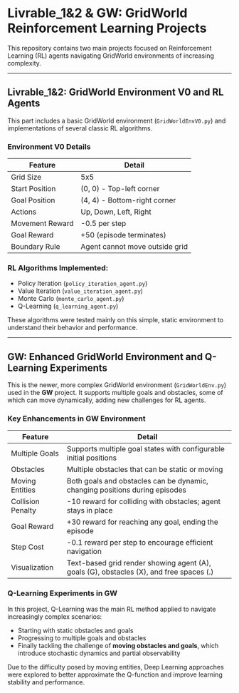 # Livrable_1&2 & GW: GridWorld Reinforcement Learning Projects

This repository contains two main projects focused on Reinforcement Learning (RL) agents navigating GridWorld environments of increasing complexity.

---

## Livrable_1&2: GridWorld Environment V0 and RL Agents

This part includes a basic GridWorld environment (`GridWorldEnvV0.py`) and implementations of several classic RL algorithms.

### Environment V0 Details
| Feature          | Detail                       |
|------------------|------------------------------|
| Grid Size        | 5x5                          |
| Start Position   | (0, 0) - Top-left corner     |
| Goal Position    | (4, 4) - Bottom-right corner |
| Actions          | Up, Down, Left, Right        |
| Movement Reward  | -0.5 per step                |
| Goal Reward      | +50 (episode terminates)     |
| Boundary Rule    | Agent cannot move outside grid|

### RL Algorithms Implemented:
- Policy Iteration (`policy_iteration_agent.py`)
- Value Iteration (`value_iteration_agent.py`)
- Monte Carlo (`monte_carlo_agent.py`)
- Q-Learning (`q_learning_agent.py`)

These algorithms were tested mainly on this simple, static environment to understand their behavior and performance.

---

## GW: Enhanced GridWorld Environment and Q-Learning Experiments

This is the newer, more complex GridWorld environment (`GridWorldEnv.py`) used in the **GW** project. It supports multiple goals and obstacles, some of which can move dynamically, adding new challenges for RL agents.

### Key Enhancements in GW Environment
| Feature            | Detail                                                                 |
|--------------------|------------------------------------------------------------------------|
| Multiple Goals     | Supports multiple goal states with configurable initial positions       |
| Obstacles          | Multiple obstacles that can be static or moving                         |
| Moving Entities    | Both goals and obstacles can be dynamic, changing positions during episodes |
| Collision Penalty  | -10 reward for colliding with obstacles; agent stays in place          |
| Goal Reward        | +30 reward for reaching any goal, ending the episode                   |
| Step Cost          | -0.1 reward per step to encourage efficient navigation                  |
| Visualization      | Text-based grid render showing agent (A), goals (G), obstacles (X), and free spaces (.) |

### Q-Learning Experiments in GW

In this project, Q-Learning was the main RL method applied to navigate increasingly complex scenarios:
- Starting with static obstacles and goals
- Progressing to multiple goals and obstacles
- Finally tackling the challenge of **moving obstacles and goals**, which introduce stochastic dynamics and partial observability

Due to the difficulty posed by moving entities, Deep Learning approaches were explored to better approximate the Q-function and improve learning stability and performance.


